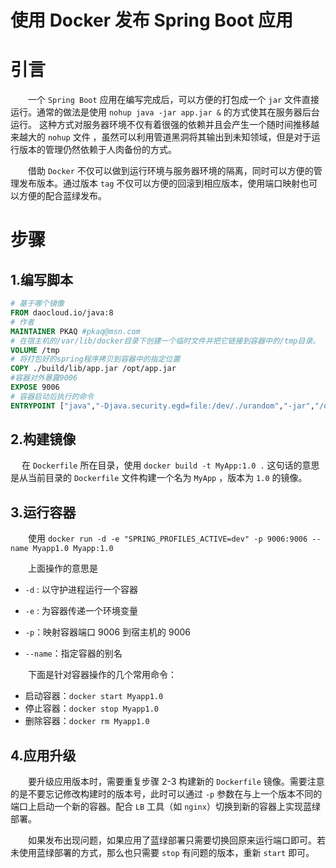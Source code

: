 # 使用 Docker 发布 Spring Boot 应用




# 引言

　　一个 `Spring Boot`  应用在编写完成后，可以方便的打包成一个 `jar` 文件直接运行。通常的做法是使用 `nohup java -jar app.jar &` 的方式使其在服务器后台运行。 这种方式对服务器环境不仅有着很强的依赖并且会产生一个随时间推移越来越大的 `nohup` 文件 ，虽然可以利用管道黑洞将其输出到未知领域，但是对于运行版本的管理仍然依赖于人肉备份的方式。

　　借助 `Docker`  不仅可以做到运行环境与服务器环境的隔离，同时可以方便的管理发布版本。通过版本 `tag`  不仅可以方便的回滚到相应版本，使用端口映射也可以方便的配合蓝绿发布。


# 步骤

## 1.编写脚本

```dockerfile
# 基于哪个镜像
FROM daocloud.io/java:8
# 作者
MAINTAINER PKAQ #pkaq@msn.com
# 在宿主机的/var/lib/docker目录下创建一个临时文件并把它链接到容器中的/tmp目录。
VOLUME /tmp
# 将打包好的spring程序拷贝到容器中的指定位置
COPY ./build/lib/app.jar /opt/app.jar
#容器对外暴露9006
EXPOSE 9006
# 容器启动后执行的命令
ENTRYPOINT ["java","-Djava.security.egd=file:/dev/./urandom","-jar","/opt/app.jar"]

```



## 2.构建镜像

　	在 `Dockerfile` 所在目录，使用 `docker build -t MyApp:1.0 .`  这句话的意思是从当前目录的 `Dockerfile` 文件构建一个名为 `MyApp` ，版本为 `1.0`  的镜像。

## 3.运行容器

　　使用 `docker run -d -e "SPRING_PROFILES_ACTIVE=dev" -p 9006:9006 --name Myapp1.0 Myapp:1.0`

　　上面操作的意思是 

- `-d` : 以守护进程运行一个容器

- `-e` : 为容器传递一个环境变量

- `-p`：映射容器端口 9006 到宿主机的 9006

- `--name`：指定容器的别名


　　下面是针对容器操作的几个常用命令：   

- 启动容器：`docker start Myapp1.0 `
- 停止容器：`docker stop Myapp1.0 `
- 删除容器：`docker rm Myapp1.0 `


## 4.应用升级

　　要升级应用版本时，需要重复步骤 2-3 构建新的 `Dockerfile` 镜像。需要注意的是不要忘记修改构建时的版本号，此时可以通过 `-p` 参数在与上一个版本不同的端口上启动一个新的容器。配合 `LB` 工具（如 `nginx`）切换到新的容器上实现蓝绿部署。

　　如果发布出现问题，如果应用了蓝绿部署只需要切换回原来运行端口即可。若未使用蓝绿部署的方式，那么也只需要 `stop` 有问题的版本，重新 `start` 即可。

